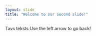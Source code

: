 ```yaml
---
layout: slide
title: "Welcome to our second slide!"
---
```

Tavs teksts
Use the left arrow to go back!